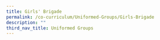```yaml
---
title: Girls' Brigade
permalink: /co-curriculum/Uniformed-Groups/Girls-Brigade
description: ""
third_nav_title: Uniformed Groups
---
```

